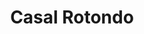 ---
title: Casal Rotondo

mediaPath: /videos/cr_14_bs-1080p.mp4
mediaPosition:  [296946.24335131433,4632826.098027713,140.38710457486843]
mediaRotation:  [0.36627962705513023,-0.6433538844682531,-0.5842139109329754,0.33260956152275883]
mediaScale: 1
cameraFOV: 37

# Pair of camera points and targets: [final point], ... , [entrance point]
cameraPath: [
    [[296943.1619579051,4632827.927030629,140.04103667670498],[296957.2850110306,4632819.544100596,141.62718120995416]]
]

animationEntry: 
---